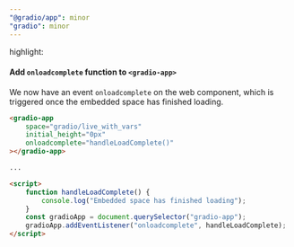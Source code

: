 ```yaml
---
"@gradio/app": minor
"gradio": minor
---
```


highlight:

#### Add `onloadcomplete` function to `<gradio-app>`

We now have an event `onloadcomplete` on the <gradio-app> web component, which is triggered once the embedded space has finished loading.

```html
<gradio-app
	space="gradio/live_with_vars"
	initial_height="0px"
	onloadcomplete="handleLoadComplete()"
></gradio-app>

...

<script>
	function handleLoadComplete() {
		console.log("Embedded space has finished loading");
	}
	const gradioApp = document.querySelector("gradio-app");
	gradioApp.addEventListener("onloadcomplete", handleLoadComplete);
</script>
```

